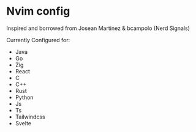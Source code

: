 # Nvim config

Inspired and borrowed from Josean Martinez & bcampolo (Nerd Signals)

Currently Configured for:

- Java
- Go
- Zig
- React
- C
- C++
- Rust
- Python
- Js
- Ts
- Tailwindcss
- Svelte
